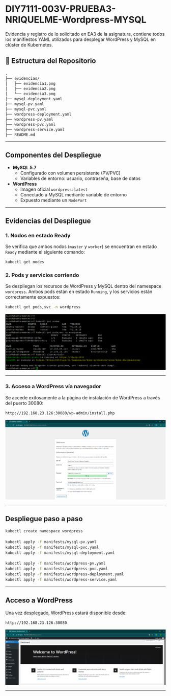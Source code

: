 # DIY7111-003V-PRUEBA3-NRIQUELME-Wordpress-MYSQL
Evidencia y registro de lo solicitado en EA3 de la asignatura, contiene todos los manifiestos YAML utilizados para desplegar WordPress y MySQL en clúster de Kubernetes.


## 📁 Estructura del Repositorio

```
.
├── evidencias/
│   ├── evidencia1.png
│   ├── evidencia2.png
│   └── evidencia3.png
├── mysql-deployment.yaml
├── mysql-pv.yaml
├── mysql-pvc.yaml
├── wordpress-deployment.yaml
├── wordpress-pv.yaml
├── wordpress-pvc.yaml
├── wordpress-service.yaml
├── README.md
```

---

##  Componentes del Despliegue

- **MySQL 5.7**
  - Configurado con volumen persistente (PV/PVC)
  - Variables de entorno: usuario, contraseña, base de datos
- **WordPress**
  - Imagen oficial `wordpress:latest`
  - Conectado a MySQL mediante variable de entorno
  - Expuesto mediante un `NodePort`

---

##  Evidencias del Despliegue

###  1. Nodos en estado Ready

Se verifica que ambos nodos (`master` y `worker`) se encuentran en estado `Ready` mediante el siguiente comando:

```bash
kubectl get nodes
```

###  2. Pods y servicios corriendo

Se despliegan los recursos de WordPress y MySQL dentro del namespace `wordpress`. Ambos pods están en estado `Running`, y los servicios están correctamente expuestos:

```bash
kubectl get pods,svc -n wordpress
```

![kubectl get nodes](evidencias/evidencia1.png)


---

###  3. Acceso a WordPress vía navegador

Se accede exitosamente a la página de instalación de WordPress a través del puerto 30080:

```
http://192.168.23.126:30080/wp-admin/install.php
```

![wordpress nodeport](evidencias/evidencia2.png)


---

##  Despliegue paso a paso

```bash
kubectl create namespace wordpress

kubectl apply -f manifests/mysql-pv.yaml
kubectl apply -f manifests/mysql-pvc.yaml
kubectl apply -f manifests/mysql-deployment.yaml

kubectl apply -f manifests/wordpress-pv.yaml
kubectl apply -f manifests/wordpress-pvc.yaml
kubectl apply -f manifests/wordpress-deployment.yaml
kubectl apply -f manifests/wordpress-service.yaml
```

---

##  Acceso a WordPress

Una vez desplegado, WordPress estará disponible desde:

```
http://192.168.23.126:30080
```

![wordpress nodeport](evidencias/evidencia3.png)

---
